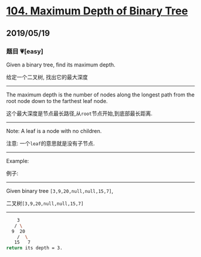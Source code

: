 # [104. Maximum Depth of Binary Tree](https://leetcode.com/problems/maximum-depth-of-binary-tree/)

## 2019/05/19

### 题目 💗[easy]

Given a binary tree, find its maximum depth.

给定一个二叉树, 找出它的最大深度

---

The maximum depth is the number of nodes along the longest path from the root node down to the farthest leaf node.

这个最大深度是节点最长路径,从`root`节点开始,到底部最长距离.

---

Note: A leaf is a node with no children.

注意: 一个`leaf`的意思就是没有子节点.

---

Example:

例子:

---

Given binary tree `[3,9,20,null,null,15,7]`,

二叉树`[3,9,20,null,null,15,7]`

---

```bash
    3
   / \
  9  20
    /  \
   15   7
return its depth = 3.
```
